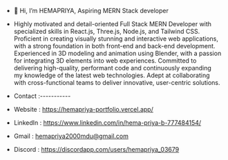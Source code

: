 - 👋 Hi, I’m HEMAPRIYA, Aspiring MERN Stack developer
- Highly motivated and detail-oriented Full Stack MERN Developer with specialized skills in React.js, Three.js, Node.js, and Tailwind CSS. Proficient in creating visually stunning and interactive web applications, with a strong foundation in both front-end and back-end development. Experienced in 3D modeling and animation using Blender, with a passion for integrating 3D elements into web experiences. Committed to delivering high-quality, performant code and continuously expanding my knowledge of the latest web technologies. Adept at collaborating with cross-functional teams to deliver innovative, user-centric solutions.

- Contact :-----------
- Website : https://hemapriya-portfolio.vercel.app/
- LinkedIn : https://www.linkedin.com/in/hema-priya-b-777484154/
- Gmail : hemapriya2000mdu@gmail.com
- Discord : https://discordapp.com/users/hemapriya_03679
<!---
hemapriyavk/hemapriyavk is a ✨ special ✨ repository because its `README.md` (this file) appears on your GitHub profile.
You can click the Preview link to take a look at your changes.
--->
